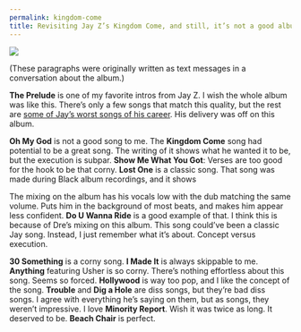 ```yaml
---
permalink: kingdom-come
title: Revisiting Jay Z’s Kingdom Come, and still, it’s not a good album.
---
```


![][image-1]

(These paragraphs were originally written as text messages in a conversation about the album.)

**The Prelude** is one of my favorite intros from Jay Z. I wish the whole album was like this. There’s only a few songs that match this quality, but the rest are [some of Jay’s worst songs of his career][1]. His delivery was off on this album.

**Oh My God** is not a good song to me. The **Kingdom Come** song had potential to be a great song. The writing of it shows what he wanted it to be, but the execution is subpar. **Show Me What You Got**: Verses are too good for the hook to be that corny. **Lost One** is a classic song. That song was made during Black album recordings, and it shows 

The mixing on the album has his vocals low with the dub matching the same volume. Puts him in the background of most beats, and makes him appear less confident. **Do U Wanna Ride** is a good example of that. I think this is because of Dre’s mixing on this album. This song could’ve been a classic Jay song. Instead, I just remember what it’s about. Concept versus execution. 

**30 Something** is a corny song. **I Made It** is always skippable to me. **Anything** featuring Usher is so corny. There’s nothing effortless about this song. Seems so forced. **Hollywood** is way too pop, and I like the concept of the song. **Trouble** and **Dig a Hole** are diss songs, but they’re bad diss songs. I agree with everything he’s saying on them, but as songs, they weren’t impressive. I love **Minority Report**. Wish it was twice as long. It deserved to be. **Beach Chair** is perfect.

[1]:	http://www.vulture.com/2017/09/all-274-jay-z-songs-ranked-from-worst-to-best.html

[image-1]:	http://2dopeboyz.com/wp-content/uploads/2016/11/jay-z-kingdom-come-10-years.jpg